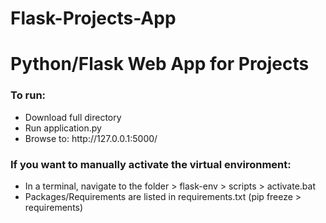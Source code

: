 # Flask-Projects-App

<h1>Python/Flask Web App for Projects</h1>

<h3>To run:</h3>
<ul>
  <li>Download full directory</li>
  <li>Run application.py</li>
  <li>Browse to: http://127.0.0.1:5000/</li>
</ul>

<h3>If you want to manually activate the virtual environment:</h3>
  <ul>
    <li>In a terminal, navigate to the folder > flask-env > scripts > activate.bat</li>
    <li>Packages/Requirements are listed in requirements.txt (pip freeze > requirements)</li>
  </ul>

